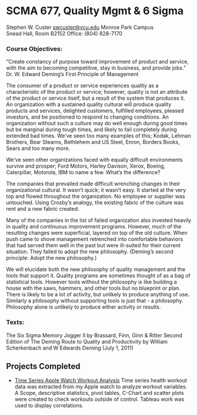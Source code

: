 # SCMA 677, Quality Mgmt & 6 Sigma 
Stephen W. Custer						swcuster@vcu.edu
Monroe Park Campus							
Snead Hall, Room B2152						Office: (804) 828-7170

### Course Objectives: 
“Create constancy of purpose toward improvement of product and service, with the aim to becoming competitive, stay in business, and provide jobs.”
Dr. W. Edward Deming’s First Principle of Management

The consumer of a product or service experiences quality as a characteristic of the product or service; however, quality is not an attribute of the product or service itself, but a result of the system that produces it. An organization with a sustained quality cultural will produce quality products and services, delighted customers, fulfilled employees, pleased investors, and be positioned to respond to changing conditions. An organization without such a culture may do well enough during good times but be marginal during tough times, and likely to fail completely during extended bad times. We’ve seen too many examples of this; Kodak, Lehman Brothers, Bear Stearns, Bethlehem and US Steel, Enron, Borders Books, Sears and too many more.

We’ve seen other organizations faced with equally difficult environments survive and prosper; Ford Motors, Harley Davison, Xerox, Boeing, Caterpillar, Motorola, IBM to name a few. What’s the difference?

The companies that prevailed made difficult wrenching changes in their organizational cultural. It wasn’t quick; it wasn’t easy. It started at the very top and flowed throughout the organization. No employee or supplier was untouched. Using Crosby’s analogy, the existing fabric of the culture was rent and a new fabric created.

Many of the companies in the list of failed organization also invested heavily in quality and continuous improvement programs. However, much of the resulting changes were superficial, layered on top of the old culture.  When push came to shove management retrenched into comfortable behaviors that had served them well in the past but were ill-suited for their current situation. They failed to adopt the new philosophy. (Deming’s second principle: Adopt the new philosophy.)

We will elucidate both the new philosophy of quality management and the tools that support it. Quality programs are sometimes thought of as a bag of statistical tools. However tools without the philosophy is like building a house with the saws, hammers, and other tools but no blueprint or plan. There is likely to be a lot of activity, but unlikely to produce anything of use. Similarly a philosophy without supporting tools is just that - a philosophy. Philosophy alone is unlikely to produce either activity or results.

### Texts: 
The Six Sigma Memory Jogger II by Brassard, Finn, Ginn & Ritter
Second Edition of The Deming Route to Quality and Productivity by William Scherkenbach and W Edwards Deming (July 1, 2011) 

## Projects Completed
* [Time Series Apple Watch Workout Analysis](https://github.com/bryce-bowles/TS-Apple_Watch_Data) Time series health workout data was extracted from my Apple watch to analyze workout variables. A Scope, descriptive statistics, pivot tables, C-Chart and scatter plots were created to check workouts outside of control. Tableau work was used to display correlations.
